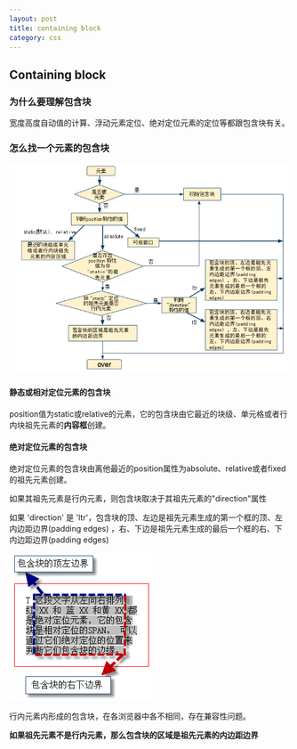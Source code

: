 ```yaml
---
layout: post
title: containing block
category: css
---
```

## Containing block

### 为什么要理解包含块

宽度高度自动值的计算、浮动元素定位、绝对定位元素的定位等都跟包含块有关。

### 怎么找一个元素的包含块

![包含块判定](/images/Containblock.png)


#### 静态或相对定位元素的包含块

position值为static或relative的元素，它的包含块由它最近的块级、单元格或者行内块祖先元素的**内容框**创建。

#### 绝对定位元素的包含块

绝对定位元素的包含块由离他最近的position属性为absolute、relative或者fixed的祖先元素创建。

如果其祖先元素是行内元素，则包含块取决于其祖先元素的"direction"属性

如果 'direction' 是 'ltr'，包含块的顶、左边是祖先元素生成的第一个框的顶、左内边距边界(padding edges) ，右、下边是祖先元素生成的最后一个框的右、下内边距边界(padding edges) 

![绝对定位元素的包含块](/images/CBabsolute.png)

行内元素内形成的包含块，在各浏览器中各不相同，存在兼容性问题。

**如果祖先元素不是行内元素，那么包含块的区域是祖先元素的内边距边界**
